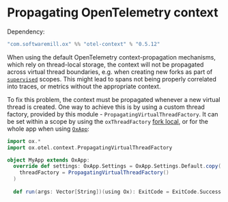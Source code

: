 # Propagating OpenTelemetry context

Dependency:

```scala
"com.softwaremill.ox" %% "otel-context" % "0.5.12"
```

When using the default OpenTelemetry context-propagation mechanisms, which rely on thread-local storage, the context
will not be propagated across virtual thread boundaries, e.g. when creating new forks as part of 
[`supervised`](../structured-concurrency/fork-join.md) scopes. This might lead to spans not being properly correlated
into traces, or metrics without the appropriate context.

To fix this problem, the context must be propagated whenever a new virtual thread is created. One way to achieve this
is by using a custom thread factory, provided by this module - `PropagatingVirtualThreadFactory`. It can be set within
a scope by using the `oxThreadFactory` [fork local](../structured-concurrency/fork-local.md), or for the whole app
when using [`OxApp`](../utils/oxapp.md):

```scala
import ox.*
import ox.otel.context.PropagatingVirtualThreadFactory

object MyApp extends OxApp:
  override def settings: OxApp.Settings = OxApp.Settings.Default.copy(
    threadFactory = PropagatingVirtualThreadFactory()
  )
  
  def run(args: Vector[String])(using Ox): ExitCode = ExitCode.Success
```